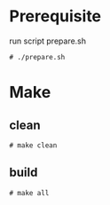 # Prerequisite
run script prepare.sh

    # ./prepare.sh

# Make

## clean
    # make clean

## build
    # make all
